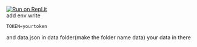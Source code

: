 [![Run on Repl.it](https://repl.it/badge/github/muhammadzaki693/Discord-bots)](https://repl.it/github/muhammadzaki693/Discord-bots)<br>
add env write
```
TOKEN=yourtoken
```
and data.json in data folder(make the folder name data) your data in there